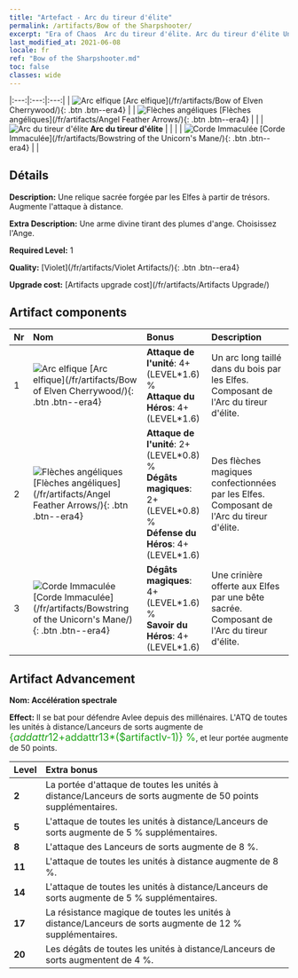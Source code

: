 ```yaml
---
title: "Artefact - Arc du tireur d'élite"
permalink: /artifacts/Bow of the Sharpshooter/
excerpt: "Era of Chaos  Arc du tireur d'élite. Arc du tireur d'élite Une relique sacrée forgée par les Elfes à partir de trésors. Augmente l'attaque à distance."
last_modified_at: 2021-06-08
locale: fr
ref: "Bow of the Sharpshooter.md"
toc: false
classes: wide
---
```


  |:---:|:---:|:---:| 
  | ![Arc elfique](/images/t/artifact_40101.png) [Arc elfique](/fr/artifacts/Bow of Elven Cherrywood/){: .btn .btn--era4} |   | ![Flèches angéliques](/images/t/artifact_40102.png) [Flèches angéliques](/fr/artifacts/Angel Feather Arrows/){: .btn .btn--era4} | 
  |   | ![Arc du tireur d'élite](/images/t/icon_artifact_10.png) **Arc du tireur d'élite** |  | 
  |   | ![Corde Immaculée](/images/t/artifact_40103.png) [Corde Immaculée](/fr/artifacts/Bowstring of the Unicorn's Mane/){: .btn .btn--era4} |   | 


## Détails

 **Description:** Une relique sacrée forgée par les Elfes à partir de trésors. Augmente l'attaque à distance.

 **Extra Description:** Une arme divine tirant des plumes d'ange. Choisissez l'Ange.

 **Required Level:** 1

 **Quality:** [Violet](/fr/artifacts/Violet Artifacts/){: .btn .btn--era4}

 **Upgrade cost:** [Artifacts upgrade cost](/fr/artifacts/Artifacts Upgrade/)



## Artifact components

  | Nr |    Nom    |   Bonus | Description | 
  |:---|:-----------|:--------|:------------| 
  | 1 | ![Arc elfique](/images/t/artifact_40101.png) [Arc elfique](/fr/artifacts/Bow of Elven Cherrywood/){: .btn .btn--era4} | **Attaque de l'unité**: 4+(LEVEL\*1.6) %<br/>**Attaque du Héros**: 4+(LEVEL\*1.6) | Un arc long taillé dans du bois par les Elfes. Composant de l'Arc du tireur d'élite. | 
  | 2 | ![Flèches angéliques](/images/t/artifact_40102.png) [Flèches angéliques](/fr/artifacts/Angel Feather Arrows/){: .btn .btn--era4} | **Attaque de l'unité**: 2+(LEVEL\*0.8) %<br/>**Dégâts magiques**: 2+(LEVEL\*0.8) %<br/>**Défense du Héros**: 4+(LEVEL\*1.6) | Des flèches magiques confectionnées par les Elfes. Composant de l'Arc du tireur d'élite. | 
  | 3 | ![Corde Immaculée](/images/t/artifact_40103.png) [Corde Immaculée](/fr/artifacts/Bowstring of the Unicorn's Mane/){: .btn .btn--era4} | **Dégâts magiques**: 4+(LEVEL\*1.6) %<br/>**Savoir du Héros**: 4+(LEVEL\*1.6) | Une crinière offerte aux Elfes par une bête sacrée. Composant de l'Arc du tireur d'élite. | 


## Artifact Advancement

 **Nom: Accélération spectrale**

 **Effect:** Il se bat pour défendre Avlee depuis des millénaires. L'ATQ de toutes les unités à distance/Lanceurs de sorts augmente de <span style="color: #1ca216;font-size:18px">{$addattr12+$addattr13*($artifactlv-1)} %</span>, et leur portée augmente de 50 points.

  |  Level  |    Extra bonus  | 
  |:--------|:----------------| 
  | **2** | La portée d'attaque de toutes les unités à distance/Lanceurs de sorts augmente de 50 points supplémentaires. | 
  | **5** | L'attaque de toutes les unités à distance/Lanceurs de sorts augmente de 5 % supplémentaires. | 
  | **8** | L'attaque des Lanceurs de sorts augmente de 8 %. | 
  | **11** | L'attaque de toutes les unités à distance augmente de 8 %. | 
  | **14** | L'attaque de toutes les unités à distance/Lanceurs de sorts augmente de 5 % supplémentaires. | 
  | **17** | La résistance magique de toutes les unités à distance/Lanceurs de sorts augmente de 12 % supplémentaires. | 
  | **20** | Les dégâts de toutes les unités à distance/Lanceurs de sorts augmentent de 4 %. | 
